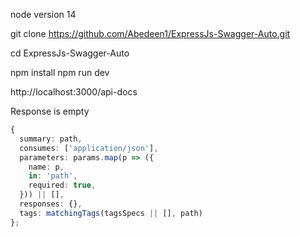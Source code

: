 
node version 14

git clone https://github.com/Abedeen1/ExpressJs-Swagger-Auto.git

cd ExpressJs-Swagger-Auto

npm install
npm run dev

http://localhost:3000/api-docs



Response is empty
```typescript
{
  summary: path,
  consumes: ['application/json'],
  parameters: params.map(p => ({
    name: p,
    in: 'path',
    required: true,
  })) || [],
  responses: {},
  tags: matchingTags(tagsSpecs || [], path)
};
```
